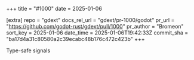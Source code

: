 +++
title = "#1000"
date = 2025-01-06

[extra]
repo = "gdext"
docs_rel_url = "gdext/pr-1000/godot"
pr_url = "https://github.com/godot-rust/gdext/pull/1000"
pr_author = "Bromeon"
sort_key = 2025-01-06
date_time = 2025-01-06T19:42:33Z
commit_sha = "ba17d4a31c80580a2c39ecabc48b176c472c423b"
+++

Type-safe signals
